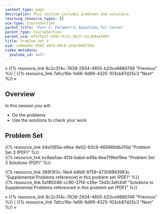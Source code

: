 ```yaml
---
content_type: page
description: This section includes problems and solutions.
learning_resource_types: []
ocw_type: CourseSection
parent_title: 'Part C: Parametric Equations for Curves'
parent_type: CourseSection
parent_uid: 6f575227-d303-8c11-3827-c5c3b8aaf897
title: Problem Set 3
uid: ca6eee8c-85b2-a8fd-9dc9-ca5e769b73b9
video_metadata:
  youtube_id: null
---
```


« {{% resource_link 8c2c314c-7639-2934-4855-b23ce9880749 "Previous" %}} | {{% resource_link 7afcc16e-1e66-9d99-4325-103cb87d25c3 "Next" %}} »

Overview
--------

In this session you will:

*   Do the problems
*   Use the solutions to check your work

Problem Set
-----------

{{% resource_link 04e1365a-e9ea-9e02-63c9-465669db310d "Problem Set 3 (PDF)" %}}  
{{% resource_link bc8ae5aa-4f1d-babd-e49a-6ee7f9be19ee "Problem Set 3 Solutions (PDF)" %}}

{{% resource_link 389f3f3c-18e4-b8b8-9759-47306993983c "Supplemental Problems referenced in this problem set (PDF)" %}}  
{{% resource_link 5a180046-cc90-37f4-c26e-13d3c3afc64f "Solutions to Supplemental Problems referenced in this problem set (PDF)" %}}

« {{% resource_link 8c2c314c-7639-2934-4855-b23ce9880749 "Previous" %}} | {{% resource_link 7afcc16e-1e66-9d99-4325-103cb87d25c3 "Next" %}} »